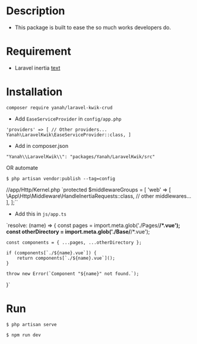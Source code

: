 # Description
- This package is built to ease the so much works developers do.

# Requirement
- Laravel inertia
[text](https://inertiajs.com/server-side-setup)

# Installation

`composer require yanah/laravel-kwik-crud`

- Add `EaseServiceProvider` in `config/app.php` 

`'providers' => [
    // Other providers...
    Yanah\LaravelKwik\EaseServiceProvider::class,
]
`
- Add in composer.json 

`"Yanah\\LaravelKwik\\": "packages/Yanah/LaravelKwik/src"`

OR automate

`$ php artisan vendor:publish --tag=config`

//app/Http/Kernel.php
`protected $middlewareGroups = [
    'web' => [
        \App\Http\Middleware\HandleInertiaRequests::class,
        // other middlewares...
    ],
];``


- Add this in `js/app.ts`

`resolve: (name) => {
    const pages = import.meta.glob<DefineComponent>('./Pages/**/*.vue');
    const otherDirectory = import.meta.glob<DefineComponent>('./Base/**/*.vue');

    const components = { ...pages, ...otherDirectory };

    if (components[`./${name}.vue`]) {
        return components[`./${name}.vue`]();
    }

    throw new Error(`Component "${name}" not found.`);
}`


# Run

`$ php artisan serve`

`$ npm run dev`